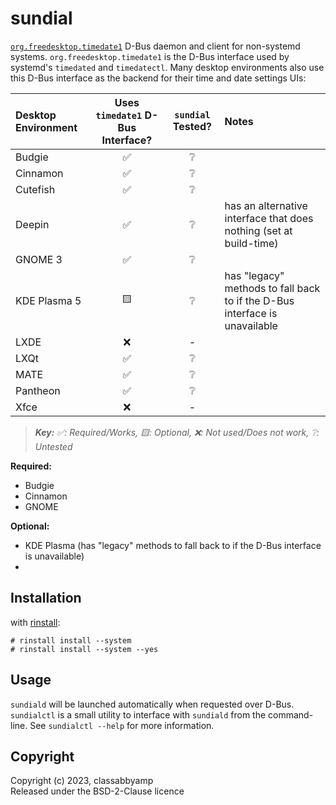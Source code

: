 # sundial

[`org.freedesktop.timedate1`](https://www.freedesktop.org/software/systemd/man/org.freedesktop.timedate1.html) D-Bus daemon and client for non-systemd systems.
`org.freedesktop.timedate1` is the D-Bus interface used by systemd's `timedated` and `timedatectl`.
Many desktop environments also use this D-Bus interface as the backend for their time and date settings UIs:

| Desktop Environment | Uses `timedate1` D-Bus Interface? | `sundial` Tested? | Notes |
|:--------------------|:---------------------------------:|:-----------------:|:------|
| Budgie       | ✅ | ❔ | |
| Cinnamon     | ✅ | ❔ | |
| Cutefish     | ✅ | ❔ | |
| Deepin       | ✅ | ❔ | has an alternative interface that does nothing (set at build-time) |
| GNOME 3      | ✅ | ❔ | |
| KDE Plasma 5 | 🟨 | ❔ | has "legacy" methods to fall back to if the D-Bus interface is unavailable |
| LXDE         | ❌ | -  | |
| LXQt         | ✅ | ❔ | |
| MATE         | ✅ | ❔ | |
| Pantheon     | ✅ | ❔ | |
| Xfce         | ❌ | -  | |

> ***Key:** ✅: Required/Works, 🟨: Optional, ❌: Not used/Does not work, ❔: Untested*

**Required:**

- Budgie
- Cinnamon
- GNOME

**Optional:**

- KDE Plasma (has "legacy" methods to fall back to if the D-Bus interface is unavailable)
- 

## Installation

with [rinstall](https://github.com/danyspin97/rinstall):
```
# rinstall install --system
# rinstall install --system --yes
```

## Usage

`sundiald` will be launched automatically when requested over D-Bus.
`sundialctl` is a small utility to interface with `sundiald` from the command-line.
See `sundialctl --help` for more information.

## Copyright

Copyright (c) 2023, classabbyamp  
Released under the BSD-2-Clause licence
